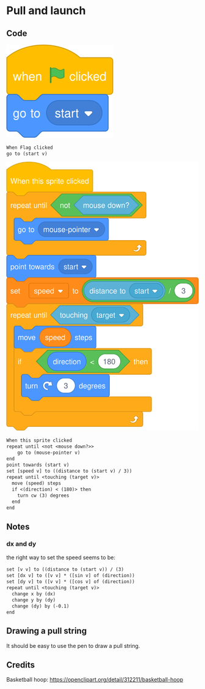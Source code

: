 # Pull and launch

## Code

![](images/green-flag-en.svg)

```
When Flag clicked
go to (start v)
```

![](images/on-clicked-full-en.svg)

```
When this sprite clicked
repeat until <not <mouse down?>>
    go to (mouse-pointer v)
end
point towards (start v)
set [speed v] to ((distance to (start v) / 3))
repeat until <touching (target v)>
  move (speed) steps
  if <(direction) < (180)> then
    turn cw (3) degrees
  end
end
```

## Notes

### dx and dy

the right way to set the speed seems to be:

```
set [v v] to ((distance to (start v)) / (3)
set [dx v] to ([v v] * ([sin v] of (direction))
set [dy v] to ([v v] * ([cos v] of (direction))
repeat until <touching (target v)>
  change x by (dx)
  change y by (dy)
  change (dy) by (-0.1)
end
```

## Drawing a pull string

It should be easy to use the pen to draw a pull string.

## Credits

Basketball hoop: https://openclipart.org/detail/312211/basketball-hoop
